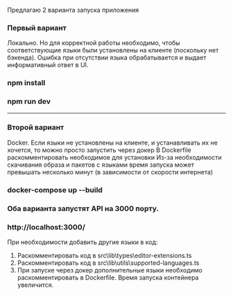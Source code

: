 Предлагаю 2 варианта запуска приложения

### Первый вариант
Локально. Но для корректной работы необходимо, чтобы соответствующие языки были установлены на клиенте (поскольку нет бэкенда). Ошибка при отсутствии языка обрабатывается и выдает информативный ответ в UI.
### npm install
### npm run dev

---------
### Второй вариант
Docker. Если языки не установлены на клиенте, и устанавливать их не хочется, то можно просто запустить через докер
В Dockerfile раскомментировать необходимое для установки
Из-за необходимости скачивания образа и пакетов с языками время запуска может превышать несколько минут (в зависимости от скорости интернета)
### docker-compose up --build

### Оба варианта запустят API на 3000 порту.
### http://localhost:3000/


При необходимости добавить другие языки в код:
1. Раскомментировать код в src\lib\types\editor-extensions.ts 
2. Раскомментировать код в src\lib\utils\supported-languages.ts
3. При запуске через докер дополнительные языки необходимо раскомментировать в Dockerfile. Время запуска контейнера увеличится.